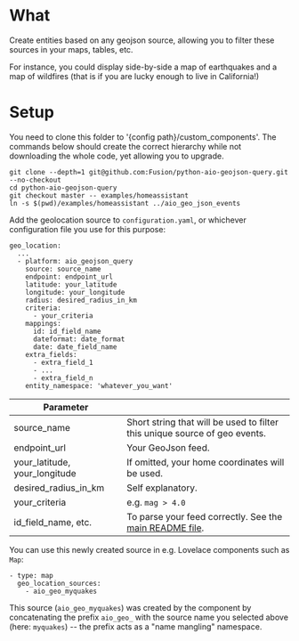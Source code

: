 # What

Create entities based on any geojson source, allowing you to filter these sources in your maps, tables, etc.

For instance, you could display side-by-side a map of earthquakes and a map of wildfires (that is if you are lucky enough to live in California!)

# Setup

You need to clone this folder to '{config path}/custom_components'.
The commands below should create the correct hierarchy while not downloading the whole code, yet allowing you to upgrade.

```
git clone --depth=1 git@github.com:Fusion/python-aio-geojson-query.git --no-checkout
cd python-aio-geojson-query
git checkout master -- examples/homeassistant
ln -s $(pwd)/examples/homeassistant ../aio_geo_json_events
```

Add the geolocation source to `configuration.yaml`, or whichever configuration file you use for this purpose: 

```
geo_location:
  ...
  - platform: aio_geojson_query
    source: source_name
    endpoint: endpoint_url
    latitude: your_latitude
    longitude: your_longitude
    radius: desired_radius_in_km
    criteria:
      - your_criteria
    mappings:
      id: id_field_name
      dateformat: date_format
      date: date_field_name
    extra_fields:
      - extra_field_1
      - ...
      - extra_field_n
    entity_namespace: 'whatever_you_want'      
```

| Parameter                     |                                                              |
| ----------------------------- | ------------------------------------------------------------ |
| source_name                   | Short string that will be used to filter this unique source of geo events. |
| endpoint_url                  | Your GeoJson feed.                                           |
| your_latitude, your_longitude | If omitted, your home coordinates will be used.              |
| desired_radius_in_km          | Self explanatory.                                            |
| your_criteria                 | e.g. `mag > 4.0`                                             |
| id_field_name, etc.           | To parse your feed correctly. See the [main README file](https://github.com/Fusion/python-aio-geojson-query/blob/master/README.md). |

You can use this newly created source in e.g. Lovelace components such as `Map`:

```
- type: map
  geo_location_sources:
    - aio_geo_myquakes
```

This source (`aio_geo_myquakes`) was created by the component by concatenating the prefix `aio_geo_` with the source name  you selected above (here: `myquakes`) -- the prefix acts as a "name mangling" namespace.